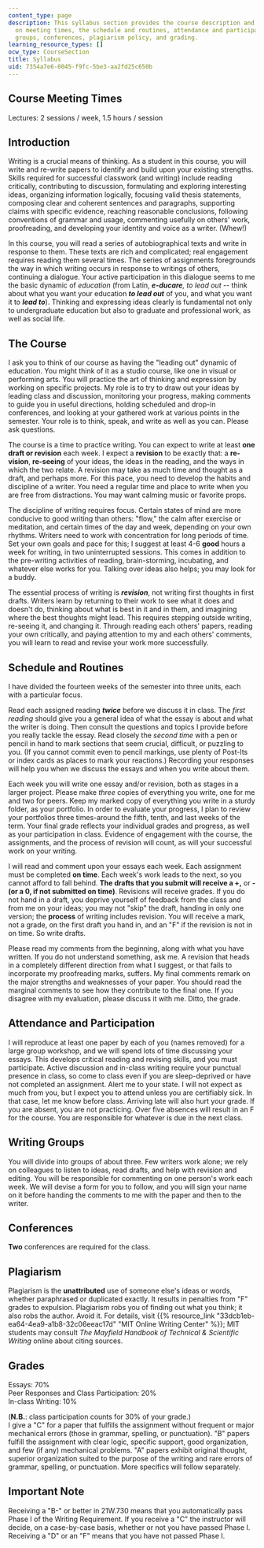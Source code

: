 ```yaml
---
content_type: page
description: This syllabus section provides the course description and information
  on meeting times, the schedule and routines, attendance and participation, writing
  groups, conferences, plagiarism policy, and grading.
learning_resource_types: []
ocw_type: CourseSection
title: Syllabus
uid: 7354a7e6-0045-f9fc-5be3-aa2fd25c650b
---
```


Course Meeting Times
--------------------

Lectures: 2 sessions / week, 1.5 hours / session

Introduction
------------

Writing is a crucial means of thinking. As a student in this course, you will write and re-write papers to identify and build upon your existing strengths. Skills required for successful classwork (and writing) include reading critically, contributing to discussion, formulating and exploring interesting ideas, organizing information logically, focusing valid thesis statements, composing clear and coherent sentences and paragraphs, supporting claims with specific evidence, reaching reasonable conclusions, following conventions of grammar and usage, commenting usefully on others' work, proofreading, and developing your identity and voice as a writer. (Whew!)

In this course, you will read a series of autobiographical texts and write in response to them. These texts are rich and complicated; real engagement requires reading them several times. The series of assignments foregrounds the way in which writing occurs in response to writings of others, continuing a dialogue. Your active participation in this dialogue seems to me the basic dynamic of _education_ (from Latin, _**e-ducare**, to lead out_ -- think about what you want your education **_to lead out_** of you, and what you want it to **_lead to_**). Thinking and expressing ideas clearly is fundamental not only to undergraduate education but also to graduate and professional work, as well as social life.

The Course
----------

I ask you to think of our course as having the "leading out" dynamic of education. You might think of it as a studio course, like one in visual or performing arts. You will practice the art of thinking and expression by working on specific projects. My role is to try to draw out your ideas by leading class and discussion, monitoring your progress, making comments to guide you in useful directions, holding scheduled and drop-in conferences, and looking at your gathered work at various points in the semester. Your role is to think, speak, and write as well as you can. Please ask questions.

The course is a time to practice writing. You can expect to write at least **one draft or revision** each week. I expect a **revision** to be exactly that: a **re-vision**, **re-seeing** of your ideas, the ideas in the reading, and the ways in which the two relate. A revision may take as much time and thought as a draft, and perhaps more. For this pace, you need to develop the habits and discipline of a writer. You need a regular time and place to write when you are free from distractions. You may want calming music or favorite props.

The discipline of writing requires focus. Certain states of mind are more conducive to good writing than others: "flow," the calm after exercise or meditation, and certain times of the day and week, depending on your own rhythms. Writers need to work with concentration for long periods of time. Set your own goals and pace for this; I suggest at least 4-6 **good** hours a week for writing, in two uninterrupted sessions. This comes in addition to the pre-writing activities of reading, brain-storming, incubating, and whatever else works for you. Talking over ideas also helps; you may look for a buddy.

The essential process of writing is **_revision_**, not writing first thoughts in first drafts. Writers learn by returning to their work to see what it does and doesn't do, thinking about what is best in it and in them, and imagining where the best thoughts might lead. This requires stepping outside writing, re-seeing it, and changing it. Through reading each others' papers, reading your own critically, and paying attention to my and each others' comments, you will learn to read and revise your work more successfully.

Schedule and Routines
---------------------

I have divided the fourteen weeks of the semester into three units, each with a particular focus.

Read each assigned reading **_twice_** before we discuss it in class. The _first reading_ should give you a general idea of what the essay is about and what the writer is doing. Then consult the questions and topics I provide before you really tackle the essay. Read closely the _second time_ with a pen or pencil in hand to mark sections that seem crucial, difficult, or puzzling to you. (If you cannot commit even to pencil markings, use plenty of Post-Its or index cards as places to mark your reactions.) Recording your responses will help you when we discuss the essays and when you write about them.

Each week you will write one essay and/or revision, both as stages in a larger project. Please make _three_ copies of everything you write, one for me and two for peers. Keep my marked copy of everything you write in a sturdy folder, as your portfolio. In order to evaluate your progress, I plan to review your portfolios three times-around the fifth, tenth, and last weeks of the term. Your final grade reflects your individual grades and progress, as well as your participation in class. Evidence of engagement with the course, the assignments, and the process of revision will count, as will your successful work on your writing.

I will read and comment upon your essays each week. Each assignment must be completed **on time**. Each week's work leads to the next, so you cannot afford to fall behind. **The drafts that you submit will receive a +,** or **- (or a 0, if not submitted on time)**. Revisions will receive grades. If you do not hand in a draft, you deprive yourself of feedback from the class and from me on your ideas; you may not "skip" the draft, handing in only one version; the **process** of writing includes revision. You will receive a mark, not a grade, on the first draft you hand in, and an "F" if the revision is not in on time. So write drafts.

Please read my comments from the beginning, along with what you have written. If you do not understand something, ask me. A revision that heads in a completely different direction from what I suggest, or that fails to incorporate my proofreading marks, suffers. My final comments remark on the major strengths and weaknesses of your paper. You should read the marginal comments to see how they contribute to the final one. If you disagree with my evaluation, please discuss it with me. Ditto, the grade.

Attendance and Participation
----------------------------

I will reproduce at least one paper by each of you (names removed) for a large group workshop, and we will spend lots of time discussing your essays. This develops critical reading and revising skills, and you must participate. Active discussion and in-class writing require your punctual presence in class, so come to class even if you are sleep-deprived or have not completed an assignment. Alert me to your state. I will not expect as much from you, but I expect you to attend unless you are certifiably sick. In that case, let me know before class. Arriving late will also hurt your grade. If you are absent, you are not practicing. Over five absences will result in an F for the course. You are responsible for whatever is due in the next class.

Writing Groups
--------------

You will divide into groups of about three. Few writers work alone; we rely on colleagues to listen to ideas, read drafts, and help with revision and editing. You will be responsible for commenting on one person's work each week. We will devise a form for you to follow, and you will sign your name on it before handing the comments to me with the paper and then to the writer.

Conferences
-----------

**Two** conferences are required for the class.

Plagiarism
----------

Plagiarism is the **unattributed** use of someone else's ideas or words, whether paraphrased or duplicated exactly. It results in penalties from "F" grades to expulsion. Plagiarism robs you of finding out what you think; it also robs the author. Avoid it. For details, visit {{% resource_link "33dcb1eb-ea64-4ea9-a1b8-32c06eeac17d" "MIT Online Writing Center" %}}; MIT students may consult _The Mayfield Handbook of Technical & Scientific Writing_ online about citing sources.

Grades
------

Essays: 70%  
Peer Responses and Class Participation: 20%  
In-class Writing: 10%

(**N.B.**: class participation counts for 30% of your grade.)  
I give a "C" for a paper that fulfills the assignment without frequent or major mechanical errors (those in grammar, spelling, or punctuation). "B" papers fulfill the assignment with clear logic, specific support, good organization, and few (if any) mechanical problems. "A" papers exhibit original thought, superior organization suited to the purpose of the writing and rare errors of grammar, spelling, or punctuation. More specifics will follow separately.

Important Note
--------------

Receiving a "B-" or better in 21W.730 means that you automatically pass Phase I of the Writing Requirement. If you receive a "C" the instructor will decide, on a case-by-case basis, whether or not you have passed Phase I. Receiving a "D" or an "F" means that you have not passed Phase I.